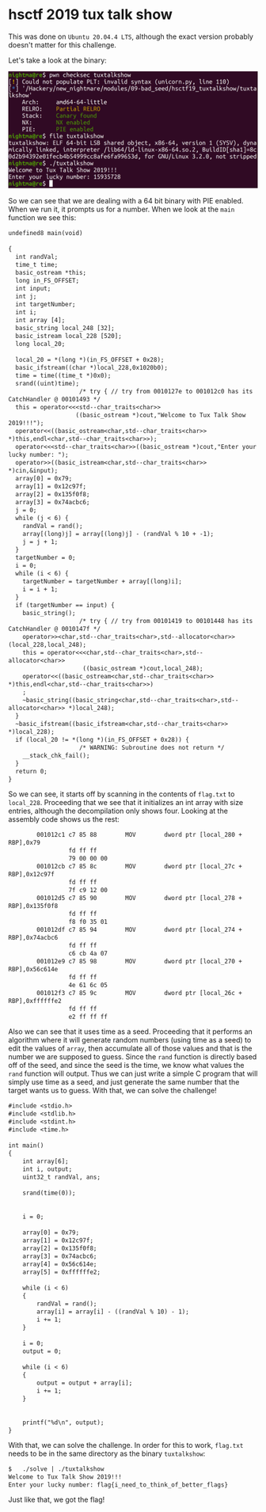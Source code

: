 # hsctf 2019 tux talk show

This was done on `Ubuntu 20.04.4 LTS`, although the exact version probably doesn't matter for this challenge.

Let's take a look at the binary:

![intro_data](pics/intro_data.png)

So we can see that we are dealing with a 64 bit binary with PIE enabled. When we run it, it prompts us for a number. When we look at the `main` function we see this:

```
undefined8 main(void)

{
  int randVal;
  time_t time;
  basic_ostream *this;
  long in_FS_OFFSET;
  int input;
  int j;
  int targetNumber;
  int i;
  int array [4];
  basic_string local_248 [32];
  basic_istream local_228 [520];
  long local_20;
  
  local_20 = *(long *)(in_FS_OFFSET + 0x28);
  basic_ifstream((char *)local_228,0x1020b0);
  time = time((time_t *)0x0);
  srand((uint)time);
                    /* try { // try from 0010127e to 001012c0 has its CatchHandler @ 00101493 */
  this = operator<<<std--char_traits<char>>
                   ((basic_ostream *)cout,"Welcome to Tux Talk Show 2019!!!");
  operator<<((basic_ostream<char,std--char_traits<char>> *)this,endl<char,std--char_traits<char>>);
  operator<<<std--char_traits<char>>((basic_ostream *)cout,"Enter your lucky number: ");
  operator>>((basic_istream<char,std--char_traits<char>> *)cin,&input);
  array[0] = 0x79;
  array[1] = 0x12c97f;
  array[2] = 0x135f0f8;
  array[3] = 0x74acbc6;
  j = 0;
  while (j < 6) {
    randVal = rand();
    array[(long)j] = array[(long)j] - (randVal % 10 + -1);
    j = j + 1;
  }
  targetNumber = 0;
  i = 0;
  while (i < 6) {
    targetNumber = targetNumber + array[(long)i];
    i = i + 1;
  }
  if (targetNumber == input) {
    basic_string();
                    /* try { // try from 00101419 to 00101448 has its CatchHandler @ 0010147f */
    operator>><char,std--char_traits<char>,std--allocator<char>>(local_228,local_248);
    this = operator<<<char,std--char_traits<char>,std--allocator<char>>
                     ((basic_ostream *)cout,local_248);
    operator<<((basic_ostream<char,std--char_traits<char>> *)this,endl<char,std--char_traits<char>>)
    ;
    ~basic_string((basic_string<char,std--char_traits<char>,std--allocator<char>> *)local_248);
  }
  ~basic_ifstream((basic_ifstream<char,std--char_traits<char>> *)local_228);
  if (local_20 != *(long *)(in_FS_OFFSET + 0x28)) {
                    /* WARNING: Subroutine does not return */
    __stack_chk_fail();
  }
  return 0;
}
```

So we can see, it starts off by scanning in the contents of `flag.txt` to `local_228`. Proceeding that we see that it initializes an int array with size entries, although the decompilation only shows four. Looking at the assembly code shows us the rest:

```
        001012c1 c7 85 88        MOV        dword ptr [local_280 + RBP],0x79
                 fd ff ff 
                 79 00 00 00
        001012cb c7 85 8c        MOV        dword ptr [local_27c + RBP],0x12c97f
                 fd ff ff 
                 7f c9 12 00
        001012d5 c7 85 90        MOV        dword ptr [local_278 + RBP],0x135f0f8
                 fd ff ff 
                 f8 f0 35 01
        001012df c7 85 94        MOV        dword ptr [local_274 + RBP],0x74acbc6
                 fd ff ff 
                 c6 cb 4a 07
        001012e9 c7 85 98        MOV        dword ptr [local_270 + RBP],0x56c614e
                 fd ff ff 
                 4e 61 6c 05
        001012f3 c7 85 9c        MOV        dword ptr [local_26c + RBP],0xffffffe2
                 fd ff ff 
                 e2 ff ff ff
```

Also we can see that it uses time as a seed. Proceeding that it performs an algorithm where it will generate random numbers (using time as a seed) to edit the values of `array`, then accumulate all of those values and that is the number we are supposed to guess. Since the `rand` function is directly based off of the seed, and since the seed is the time, we know what values the `rand` function will output. Thus we can just write a simple C program that will simply use time as a seed, and just generate the same number that the target wants us to guess. With that, we can solve the challenge!

```
#include <stdio.h>
#include <stdlib.h>
#include <stdint.h>
#include <time.h>

int main()
{
    int array[6];
    int i, output;
    uint32_t randVal, ans;

    srand(time(0)); 


    i = 0;

    array[0] = 0x79;
    array[1] = 0x12c97f;
    array[2] = 0x135f0f8;
    array[3] = 0x74acbc6;
    array[4] = 0x56c614e;
    array[5] = 0xffffffe2;

    while (i < 6)
    {
    	randVal = rand();
    	array[i] = array[i] - ((randVal % 10) - 1);
    	i += 1;
    }

    i = 0;
    output = 0;

    while (i < 6)
    {
    	output = output + array[i];
    	i += 1;
    }


    printf("%d\n", output);	
}
```

With that, we can solve the challenge. In order for this to work, `flag.txt` needs to be in the same directory as the binary `tuxtalkshow`:
```
$	./solve | ./tuxtalkshow 
Welcome to Tux Talk Show 2019!!!
Enter your lucky number: flag{i_need_to_think_of_better_flags}
```

Just like that, we got the flag!